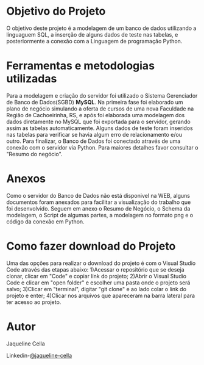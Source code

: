 # Objetivo do Projeto
O objetivo deste projeto é a modelagem de um banco de dados utilizando a linguaguem SQL, a inserção de alguns dados de teste nas tabelas, e posteriormente a conexão com a Linguagem de programação Python.

# Ferramentas e metodologias utilizadas
Para a modelagem e criação do servidor foi utilizado o Sistema Gerenciador de Banco de Dados(SGBD) **MySQL**. Na primeira fase foi elaborado um plano de negócio simulando a oferta de cursos de uma nova Faculdade na Região de Cachoeirinha, RS, e após foi elaborada uma modelagem dos dados diretamente no MySQL que foi exportada para o servidor, gerando assim as tabelas automaticamente. Alguns dados de teste foram inseridos nas tabelas para verificar se havia algum erro de relacionamento e/ou outro. Para finalizar, o Banco de Dados foi conectado através de uma conexão com o servidor via Python. Para maiores detalhes favor consultar o "Resumo do negócio".

# Anexos

Como o servidor do Banco de Dados não está disponivel na WEB, alguns documentos foram anexados para facilitar a visualização do trabalho que foi desenvolvido. Seguem em anexo o Resumo de Negócio, o Schema da modelagem, o Script de algumas partes, a modelagem no formato png e o código da conexão em Python.

# Como fazer download do Projeto

Uma das opções para realizar o download do projeto é com o Visual Studio Code através das etapas abaixo: 1)Acessar o repositório que se deseja clonar, clicar em "Code" e copiar link do projeto; 2)Abrir o Visual Studio Code e clicar em "open folder" e escolher uma pasta onde o projeto será salvo; 3)Clicar em "terminal", digitar "git clone" e ao lado colar o link do projeto e enter; 4)Clicar nos arquivos que apareceram na barra lateral para ter acesso ao projeto.

# Autor

Jaqueline Cella

Linkedin-[@jaqueline-cella](https://www.linkedin.com/in/jaqueline-cella-b88bb749/ "Linkedin Jaqueline Cella")
